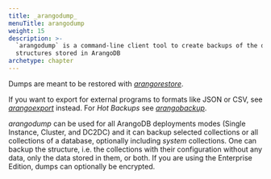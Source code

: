 ```yaml
---
title: _arangodump_
menuTitle: arangodump
weight: 15
description: >-
  `arangodump` is a command-line client tool to create backups of the data and
  structures stored in ArangoDB
archetype: chapter
---
```

Dumps are meant to be restored with [_arangorestore_](../arangorestore/_index.md).

If you want to export for external programs to formats like JSON or CSV, see
[_arangoexport_](../arangoexport/_index.md) instead. For _Hot Backups_ see
[_arangobackup_](../arangobackup/_index.md).

_arangodump_ can be used for all ArangoDB deployments modes (Single Instance, 
Cluster, and DC2DC) and it can backup selected collections
or all collections of a database, optionally including _system_ collections. One
can backup the structure, i.e. the collections with their configuration without
any data, only the data stored in them, or both. If you are using the Enterprise
Edition, dumps can optionally be encrypted.

